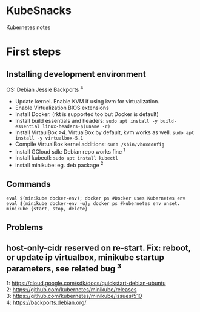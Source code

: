 # KubeSnacks
Kubernetes notes
# First steps
## Installing development environment
OS: Debian Jessie Backports <sup>4</sup>
* Update kernel. Enable KVM if using kvm for virtualization.
* Enable Virtualization BIOS extensions
* Install Docker. (rkt is supported too but Docker is default)
* Install build essentials and headers: ```sudo apt install -y build-essential linux-headers-$(uname -r)```
* Install VirtaulBox >4. VirtualBox by default, kvm works as well. ```sudo apt install -y virtualbox-5.1```
* Compile VirtualBox kernel additions: ```sudo /sbin/vboxconfig```
* Install GCloud sdk: Debian repo works fine <sup>1</sup>
* Install kubectl: ```sudo apt install kubectl```
* install minikube: eg. deb package <sup>2</sup>
## Commands
```
eval $(minikube docker-env); docker ps #Docker uses Kubernetes env
eval $(minikube docker-env -u); docker ps #kubernetes env unset.
minikube {start, stop, delete}
```
## Problems
host-only-cidr reserved on re-start. Fix: reboot, or update ip virtualbox, minikube startup parameters, see related bug <sup>3</sup>
---
1: https://cloud.google.com/sdk/docs/quickstart-debian-ubuntu</br>
2: https://github.com/kubernetes/minikube/releases</br>
3: https://github.com/kubernetes/minikube/issues/510</br>
4: https://backports.debian.org/</br>
